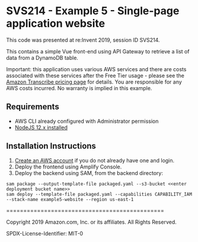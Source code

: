 # SVS214 - Example 5 - Single-page application website

This code was presented at re:Invent 2019, session ID SVS214.

This contains a simple Vue front-end using API Gateway to retrieve a list of data from a DynamoDB table.

Important: this application uses various AWS services and there are costs associated with these services after the Free Tier usage - please see the [Amazon Transcribe pricing page](https://aws.amazon.com/transcribe/pricing/) for details. You are responsible for any AWS costs incurred. No warranty is implied in this example.

## Requirements

* AWS CLI already configured with Administrator permission
* [NodeJS 12.x installed](https://nodejs.org/en/download/)

## Installation Instructions

1. [Create an AWS account](https://portal.aws.amazon.com/gp/aws/developer/registration/index.html) if you do not already have one and login.
2. Deploy the frontend using Amplify Console.
3. Deploy the backend using SAM, from the backend directory:
```
sam package --output-template-file packaged.yaml --s3-bucket <<enter deployment bucket name>>
sam deploy --template-file packaged.yaml --capabilities CAPABILITY_IAM --stack-name example5-website --region us-east-1
```

==============================================

Copyright 2019 Amazon.com, Inc. or its affiliates. All Rights Reserved.

SPDX-License-Identifier: MIT-0